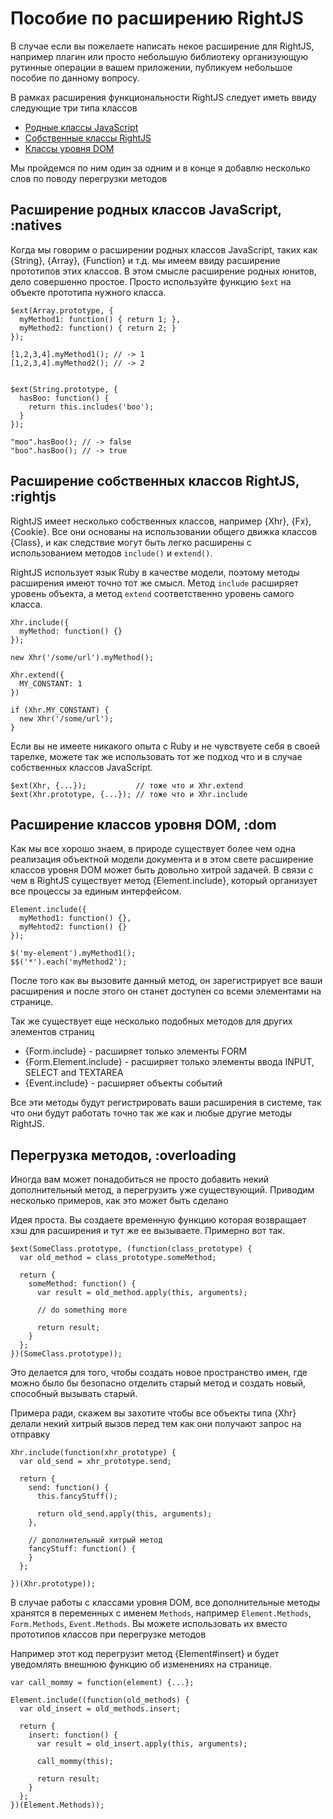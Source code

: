 # Пособие по расширению RightJS

В случае если вы пожелаете написать некое расширение для RightJS, 
например плагин или просто небольшую библиотеку организующую рутинные операции
в вашем приложении, публикуем небольшое пособие по данному вопросу.

В рамках расширения функциональности RightJS следует иметь ввиду следующие три
типа классов

* [Родные классы JavaScript](#natives)
* [Собственные классы RightJS](#rightjs)
* [Классы уровня DOM](#dom)

Мы пройдемся по ним один за одним и в конце я добавлю несколько слов по поводу перегрузки методов


## Расширение родных классов JavaScript, :natives

Когда мы говорим о расширении родных классов JavaScript, таких как {String}, {Array}, {Function} и т.д.
мы имеем ввиду расширение прототипов этих классов. В этом смысле расширение родных юнитов,
дело совершенно простое. Просто используйте функцию `$ext` на объекте прототипа нужного класса.

    $ext(Array.prototype, {
      myMethod1: function() { return 1; },
      myMethod2: function() { return 2; }
    });
    
    [1,2,3,4].myMethod1(); // -> 1
    [1,2,3,4].myMethod2(); // -> 2
    
    
    $ext(String.prototype, {
      hasBoo: function() {
        return this.includes('boo');
      }
    });
    
    "moo".hasBoo(); // -> false
    "boo".hasBoo(); // -> true


## Расширение собственных классов RightJS, :rightjs

RightJS имеет несколько собственных классов, например {Xhr}, {Fx}, {Cookie}. Все они основаны
на использовании общего движка классов {Class}, и как следствие могут быть легко расширены
с использованием методов `include()` и `extend()`.

RightJS использует язык Ruby в качестве модели, поэтому методы расширения имеют точно тот же смысл.
Метод `include` расширяет уровень объекта, а метод `extend` соответственно уровень самого класса.

    Xhr.include({
      myMethod: function() {}
    });
    
    new Xhr('/some/url').myMethod();
    
    Xhr.extend({
      MY_CONSTANT: 1
    })
    
    if (Xhr.MY_CONSTANT) {
      new Xhr('/some/url');
    }

Если вы не имеете никакого опыта с Ruby и не чувствуете себя в своей тарелке, можете так же
использовать тот же подход что и в случае собственных классов JavaScript.

    $ext(Xhr, {...});           // тоже что и Xhr.extend
    $ext(Xhr.prototype, {...}); // тоже что и Xhr.include



## Расширение классов уровня DOM, :dom

Как мы все хорошо знаем, в природе существует более чем одна реализация объектной модели документа и
в этом свете расширение классов уровня DOM может быть довольно хитрой задачей. В связи с чем
в RightJS существует метод {Element.include}, который организует все процессы за единым интерфейсом.

    Element.include({
      myMethod1: function() {},
      myMehtod2: function() {}
    });
    
    $('my-element').myMethod1();
    $$('*').each('myMethod2');

После того как вы вызовите данный метод, он зарегистрирует все ваши расширения и после этого
он станет доступен со всеми элементами на странице.

Так же существует еще несколько подобных методов для других элементов страниц

* {Form.include} - расширяет только элементы FORM
* {Form.Element.include} - расширяет только элементы ввода INPUT, SELECT and TEXTAREA
* {Event.include} - расширяет объекты событий

Все эти методы будут регистрировать ваши расширения в системе, так что они будут работать
точно так же как и любые другие методы RightJS.


## Перегрузка методов, :overloading

Иногда вам может понадобиться не просто добавить некий дополнительный метод, а
перегрузить уже существующий. Приводим несколько примеров, как это может быть сделано

Идея проста. Вы создаете временную функцию которая возвращает хэш для расширения
и тут же ее вызываете. Примерно вот так.

    $ext(SomeClass.prototype, (function(class_prototype) {
      var old_method = class_prototype.someMethod;
  
      return {
        someMethod: function() {
          var result = old_method.apply(this, arguments);
    
          // do something more
    
          return result;
        }
      };
    })(SomeClass.prototype));

Это делается для того, чтобы создать новое пространство имен, где можно было бы безопасно
отделить старый метод и создать новый, способный вызывать старый.

Примера ради, скажем вы захотите чтобы все объекты типа {Xhr} делали некий хитрый вызов перед
тем как они получают запрос на отправку

    Xhr.include(function(xhr_prototype) {
      var old_send = xhr_prototype.send;
  
      return {
        send: function() {
          this.fancyStuff();
      
          return old_send.apply(this, arguments);
        },
    
        // дополнительный хитрый метод
        fancyStuff: function() {
        }
      };
    
    })(Xhr.prototype));

В случае работы с классами уровня DOM, все дополнительные методы хранятся в переменных 
с именем `Methods`, например `Element.Methods`, `Form.Methods`, `Event.Methods`. Вы можете
использовать их вместо прототипов классов при перегрузке методов

Например этот код перегрузит метод {Element#insert} и будет уведомлять внешнюю функцию
об изменениях на странице.

    var call_mommy = function(element) {...};
    
    Element.include((function(old_methods) {
      var old_insert = old_methods.insert;
  
      return {
        insert: function() {
          var result = old_insert.apply(this, arguments);
      
          call_mommy(this);
      
          return result;
        }
      };
    })(Element.Methods));

